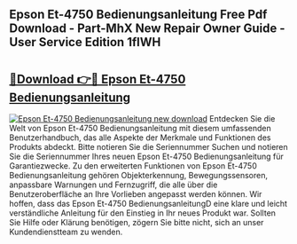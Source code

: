 ## Epson Et-4750 Bedienungsanleitung Free Pdf Download - Part-MhX New Repair Owner Guide - User Service Edition 1fIWH

# <h2><a href="http://df0tuof.blite.top/?on=Epson+Et-4750+Bedienungsanleitung">🔗Download 👉🔴 Epson Et-4750 Bedienungsanleitung</a></h2>

[![Epson Et-4750 Bedienungsanleitung new download](https://i.imgur.com/lujVjoI.png)](http://df0tuof.blite.top/?on=Epson+Et-4750+Bedienungsanleitung)
Entdecken Sie die Welt von Epson Et-4750 Bedienungsanleitung mit diesem umfassenden Benutzerhandbuch, das alle Aspekte der Merkmale und Funktionen des Produkts abdeckt. Bitte notieren Sie die Seriennummer Suchen und notieren Sie die Seriennummer Ihres neuen Epson Et-4750 Bedienungsanleitung für Garantiezwecke. Zu den erweiterten Funktionen von Epson Et-4750 Bedienungsanleitung gehören Objekterkennung, Bewegungssensoren, anpassbare Warnungen und Fernzugriff, die alle über die Benutzeroberfläche an Ihre Vorlieben angepasst werden können. Wir hoffen, dass das Epson Et-4750 BedienungsanleitungD eine klare und leicht verständliche Anleitung für den Einstieg in Ihr neues Produkt war. Sollten Sie Hilfe oder Klärung benötigen, zögern Sie bitte nicht, sich an unser Kundendienstteam zu wenden.
